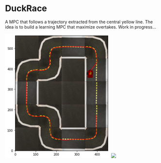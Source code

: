 # DuckRace
A MPC that follows a trajectory extracted from the central yellow line.
The idea is to build a learning MPC that maximize overtakes.
Work in progress...

<img src="./assets/output.png"/>

<img src="./assets/mpc_run.gif" width="800" />
